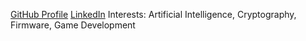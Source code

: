 [GitHub Profile](https://github.com/ChaseStauts) [LinkedIn](https://www.linkedin.com/in/chasestauts/)
Interests: Artificial Intelligence, Cryptography, Firmware, Game Development
